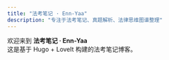```yaml
---
title: "法考笔记 · Enn-Yaa"
description: "专注于法考笔记、真题解析、法律思维图谱整理"
---
```


欢迎来到 **法考笔记 · Enn-Yaa**  
这是基于 Hugo + LoveIt 构建的法考笔记博客。
